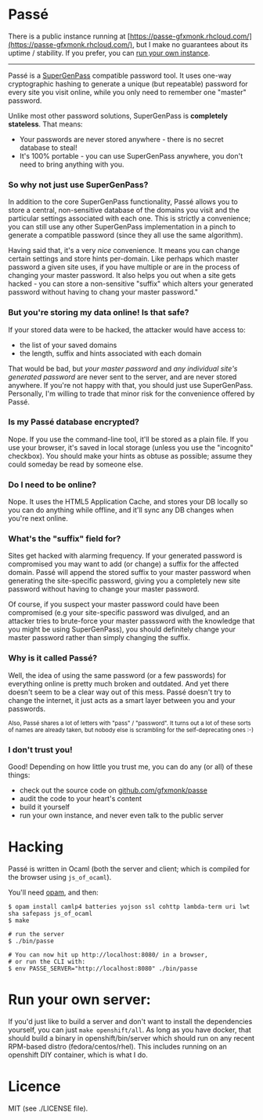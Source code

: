 # Passé

There is a public instance running at [https://passe-gfxmonk.rhcloud.com/](https://passe-gfxmonk.rhcloud.com/),
but I make no guarantees about its uptime / stability.
If you prefer, you can [run your own instance](#run-own).

----

<!-- about -->

Passé is a [SuperGenPass](http://www.supergenpass.com/) compatible password tool.
It uses one-way cryptographic hashing to generate a unique (but repeatable)
password for every site you visit online,
while you only need to remember one "master" password.

Unlike most other password solutions, SuperGenPass is __completely stateless__. That means:

 - Your passwords are never stored anywhere - there is no secret database to steal!
 - It's 100% portable - you can use SuperGenPass anywhere, you don't need to bring anything with you.

### So why not just use SuperGenPass?

In addition to the core SuperGenPass functionality, Passé allows you to
store a central, non-sensitive database of the domains you visit
and the particular settings associated with each one. This is strictly a
convenience; you can still use any other SuperGenPass implementation in
a pinch to generate a compatible password (since they all use the same algorithm).

Having said that, it's a very _nice_ convenience. It means you can change certain settings and store hints per-domain.
Like perhaps which master password a given site uses, if you have multiple or are in the process of changing your master password.
It also helps you out when a site gets hacked - you can store a non-sensitive "suffix" which alters your
generated password without having to chang your master password."

### But you're storing my data online! Is that safe?

If your stored data were to be hacked, the attacker would have access to:

 - the list of your saved domains
 - the length, suffix and hints associated with each domain

That would be bad, but _your master password_ and
_any individual site's generated password_ are never sent to the server, and are never stored anywhere.
If you're not happy with that, you should just use SuperGenPass. Personally, I'm willing
to trade that minor risk for the convenience offered by Passé.

### Is my Passé database encrypted?

Nope. If you use the command-line tool, it'll be stored as a plain file.
If you use your browser, it's saved in local storage (unless you use the "incognito" checkbox).
You should make your hints as obtuse as possible; assume they could someday be read by someone else.

### Do I need to be online?

Nope. It uses the HTML5 Application Cache, and stores your DB locally so you can do
anything while offline, and it'll sync any DB changes when you're next online.

### What's the "suffix" field for?

Sites get hacked with alarming frequency. If your generated password is compromised you may want to add (or change) a suffix for the affected domain.
Passé will append the stored suffix to your master password when generating the site-specific password, giving you a completely
new site password without having to change your master password.

Of course, if you suspect your master password could have been compromised (e.g your site-specific password
was divulged, and an attacker tries to brute-force your master passsword with the knowledge that you
might be using SuperGenPass), you should definitely change your master password rather than simply changing the suffix.

### Why is it called Passé?

Well, the idea of using the same password (or a few passwords) for
everything online is pretty much broken and outdated.
And yet there doesn't seem to be a clear way out of this mess.
Passé doesn't try to change the internet, it just acts as a
smart layer between you and your passwords.

<small>
Also, Passé shares a lot of letters with "pass" / "password".
It turns out a lot of these sorts of names are already taken, but nobody
else is scrambling for the self-deprecating ones :-)
</small>

### I don't trust you!

Good! Depending on how little you trust me, you can do any (or all) of these things:

 - check out the source code on [github.com/gfxmonk/passe](https://github.com/gfxmonk/passe)
 - audit the code to your heart's content
 - build it yourself
 - run your own instance, and never even talk to the public server

<!-- /about -->

# Hacking

Passé is written in Ocaml (both the server and client; which is compiled for the browser using `js_of_ocaml`).

You'll need [opam](http://opam.ocamlpro.com/), and then:

	$ opam install camlp4 batteries yojson ssl cohttp lambda-term uri lwt sha safepass js_of_ocaml
	$ make

	# run the server
	$ ./bin/passe

	# You can now hit up http://localhost:8080/ in a browser,
	# or run the CLI with:
	$ env PASSE_SERVER="http://localhost:8080" ./bin/passe

<a name="run-own"/>

# Run your own server:

If you'd just like to build a server and don't want to install the dependencies yourself,
you can just `make openshift/all`. As long as you have docker,
that should build a binary in openshift/bin/server which should run on any
recent RPM-based distro (fedora/centos/rhel). This includes running on an
openshift DIY container, which is what I do.

# Licence

MIT (see ./LICENSE file).
